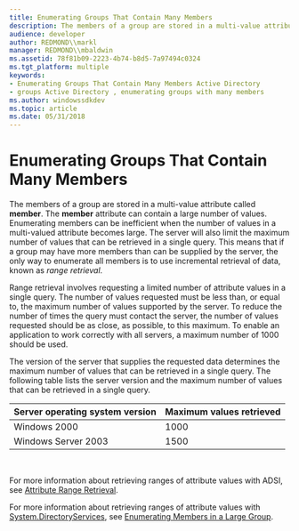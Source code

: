 ```yaml
---
title: Enumerating Groups That Contain Many Members
description: The members of a group are stored in a multi-value attribute called member.
audience: developer
author: REDMOND\\markl
manager: REDMOND\\mbaldwin
ms.assetid: 78f81b09-2223-4b74-b8d5-7a97494c0324
ms.tgt_platform: multiple
keywords:
- Enumerating Groups That Contain Many Members Active Directory
- groups Active Directory , enumerating groups with many members
ms.author: windowssdkdev
ms.topic: article
ms.date: 05/31/2018
---
```


# Enumerating Groups That Contain Many Members

The members of a group are stored in a multi-value attribute called **member**. The **member** attribute can contain a large number of values. Enumerating members can be inefficient when the number of values in a multi-valued attribute becomes large. The server will also limit the maximum number of values that can be retrieved in a single query. This means that if a group may have more members than can be supplied by the server, the only way to enumerate all members is to use incremental retrieval of data, known as *range retrieval*.

Range retrieval involves requesting a limited number of attribute values in a single query. The number of values requested must be less than, or equal to, the maximum number of values supported by the server. To reduce the number of times the query must contact the server, the number of values requested should be as close, as possible, to this maximum. To enable an application to work correctly with all servers, a maximum number of 1000 should be used.

The version of the server that supplies the requested data determines the maximum number of values that can be retrieved in a single query. The following table lists the server version and the maximum number of values that can be retrieved in a single query.



| Server operating system version | Maximum values retrieved |
|---------------------------------|--------------------------|
| Windows 2000                    | 1000                     |
| Windows Server 2003             | 1500                     |



 

For more information about retrieving ranges of attribute values with ADSI, see [Attribute Range Retrieval](https://msdn.microsoft.com/library/aa772308).

For more information about retrieving ranges of attribute values with [System.DirectoryServices](https://msdn.microsoft.com/library/system.directoryservices.aspx), see [Enumerating Members in a Large Group](https://msdn.microsoft.com/en-US/library/ms180907(v=VS.80).aspx).

 

 




